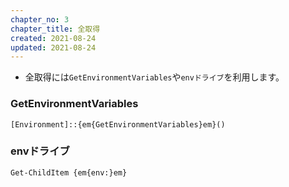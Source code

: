 ```yaml
---
chapter_no: 3
chapter_title: 全取得
created: 2021-08-24
updated: 2021-08-24
---
```

- 全取得には`GetEnvironmentVariables`や`envドライブ`を利用します。

### GetEnvironmentVariables
```
[Environment]::{em{GetEnvironmentVariables}em}()
```

### envドライブ
```
Get-ChildItem {em{env:}em}
```
